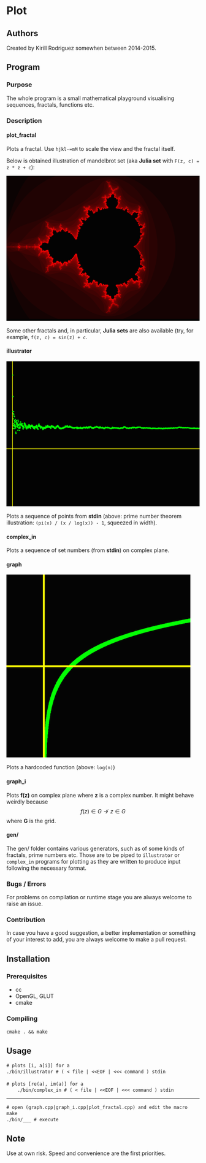 # Plot

## Authors

Created by Kirill Rodriguez somewhen between 2014-2015.

## Program

### Purpose

The whole program is a small mathematical playground visualising sequences, fractals, functions etc.

### Description

#### plot_fractal

Plots a fractal. Use `hjkl-=mM` to scale the view and the fractal itself.

Below is obtained illustration of mandelbrot set (aka **Julia set** with `F(z, c) = z * z + c`):

![fractal](./screenshots/mandelbrot.png)

Some other fractals and, in particular, **Julia sets** are also available (try, for example, `f(z, c) = sin(z) + c`.

#### illustrator

![illustrator_prime_number_theorem](./screenshots/illustrator.png)

Plots a sequence of points from **stdin** (above: prime number theorem illustration: `(pi(x) / (x / log(x)) - 1`, squeezed in width).

#### complex_in

Plots a sequence of set numbers (from **stdin**) on complex plane.

#### graph

![graph](./screenshots/graph.png)

Plots a hardcoded function (above: `log(n)`)

#### graph_i

Plots **f(z)** on complex plane where **z** is a complex number. It might behave weirdly because $$f(z) \in{G} \not\rightarrow z \in{G}$$ where **G** is the grid.

#### gen/

The gen/ folder contains various generators, such as of some kinds of fractals, prime numbers etc. Those are to be piped to `illustrator` or `complex_in` programs for plotting as they are written to produce input following the necessary format.

### Bugs / Errors

For problems on compilation or runtime stage you are always welcome to raise an issue.

### Contribution

In case you have a good suggestion, a better implementation or something of your interest to add, you are always welcome to make a pull request.

## Installation

### Prerequisites

* cc
* OpenGL, GLUT
* cmake

### Compiling

	cmake . && make

## Usage

	# plots [i, a[i]] for a
	./bin/illustrator # ( < file | <<EOF | <<< command ) stdin
	
	# plots [re(a), im(a)] for a
		./bin/complex_in # ( < file | <<EOF | <<< command ) stdin
	
----

	# open (graph.cpp|graph_i.cpp|plot_fractal.cpp) and edit the macro
	make
	./bin/___ # execute

## Note

Use at own risk. Speed and convenience are the first priorities.
